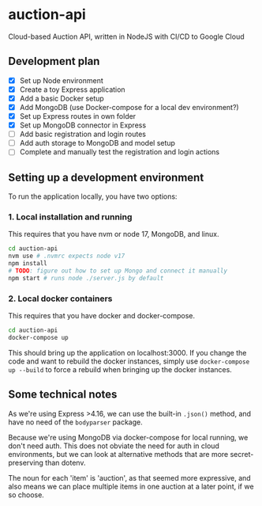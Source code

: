# auction-api

Cloud-based Auction API, written in NodeJS with CI/CD to Google Cloud

## Development plan

- [x] Set up Node environment
- [x] Create a toy Express application
- [x] Add a basic Docker setup
- [x] Add MongoDB (use Docker-compose for a local dev environment?)
- [x] Set up Express routes in own folder
- [x] Set up MongoDB connector in Express
- [ ] Add basic registration and login routes
- [ ] Add auth storage to MongoDB and model setup
- [ ] Complete and manually test the registration and login actions

## Setting up a development environment

To run the application locally, you have two options:

### 1. Local installation and running

This requires that you have nvm or node 17, MongoDB, and linux.

```sh
cd auction-api
nvm use # .nvmrc expects node v17
npm install
# TODO: figure out how to set up Mongo and connect it manually
npm start # runs node ./server.js by default
```

### 2. Local docker containers

This requires that you have docker and docker-compose.

```sh
cd auction-api
docker-compose up
```

This should bring up the application on localhost:3000. If you change the code and want to rebuild the docker instances, simply use `docker-compose up --build` to force a rebuild when bringing up the docker instances.

## Some technical notes

As we're using Express >4.16, we can use the built-in `.json()` method, and have no need of the `bodyparser` package.

Because we're using MongoDB via docker-compose for local running, we don't need auth. This does not obviate the need for auth in cloud environments, but we can look at alternative methods that are more secret-preserving than dotenv.

The noun for each 'item' is 'auction', as that seemed more expressive, and also means we can place multiple items in one auction at a later point, if we so choose.
